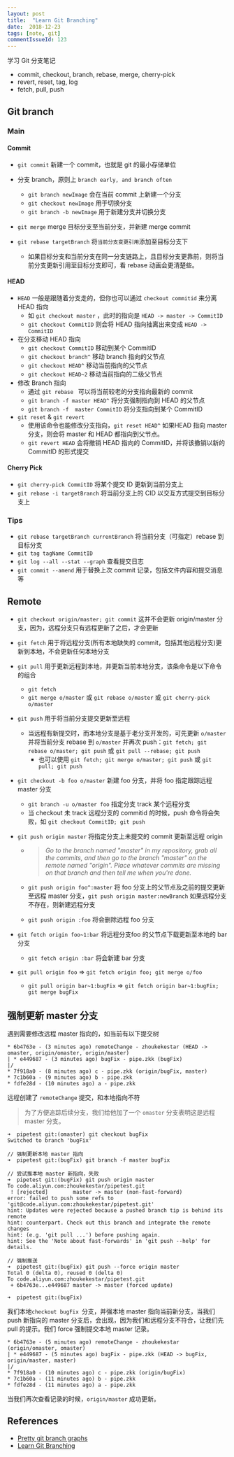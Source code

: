 ```yaml
---
layout: post
title:  "Learn Git Branching"
date:  2018-12-23
tags: [note, git]
commentIssueId: 123
---
```



学习 Git 分支笔记
* commit, checkout, branch, rebase, merge, cherry-pick
* revert, reset, tag, log
* fetch, pull, push






## Git branch

### Main

#### Commit

* `git commit` 新建一个 commit，也就是 git 的最小存储单位
* 分支 branch，原则上 `branch early, and branch often`

  * `git branch newImage` 会在当前 commit 上新建一个分支
  * `git checkout newImage` 用于切换分支
  * `git branch -b newImage` 用于新建分支并切换分支
* `git merge` merge 目标分支至当前分支，并新建 merge commit
* `git rebase targetBranch` 将`当前分支变更引用`添加至目标分支下
  * 如果目标分支和当前分支在同一分支链路上，且目标分支更靠前，则将当前分支更新引用至目标分支即可，看 rebase 动画会更清楚些。

#### HEAD

* `HEAD` 一般是跟随着分支走的，但你也可以通过 `checkout commitid` 来分离 HEAD 指向
  * 如 `git checkout master` ，此时的指向是 `HEAD -> master -> CommitID` 
  * `git checkout CommitID` 则会将 HEAD 指向抽离出来变成 `HEAD -> CommitID` 
* 在分支移动 HEAD 指向
  * `git checkout CommitID` 移动到某个 CommitID
  * `git checkout branch^` 移动 branch 指向的父节点
  * `git checkout HEAD^` 移动当前指向的父节点
  * `git checkout HEAD~2` 移动当前指向的二级父节点 
* 修改 Branch 指向
  * 通过 `git rebase ` 可以将当前较老的分支指向最新的 commit
  * `git branch -f master HEAD^` 将分支强制指向到 HEAD 的父节点
  * `git branch -f  master CommitID` 将分支指向到某个 CommitID
* `git reset` & `git revert` 
  * 使用该命令也能修改分支指向，`git reset HEAD^` 如果HEAD 指向  master 分支，则会将 master 和 HEAD 都指向到父节点。
  * `git revert HEAD` 会将撤销 HEAD 指向的 CommitID，并将该撤销以新的 CommitID 的形式提交



#### Cherry Pick

* `git cherry-pick CommitID` 将某个提交 ID 更新到当前分支上
* `git rebase -i targetBranch` 将当前分支上的 CID 以交互方式提交到目标分支上



### Tips

* `git rebase targetBranch currentBranch` 将当前分支（可指定）rebase 到目标分支
* `git tag tagName CommitID` 
* `git log --all --stat --graph` 查看提交日志
* `git commit --amend` 用于替换上次 commit 记录，包括文件内容和提交消息等



## Remote

* `git checkout origin/master; git commit` 这并不会更新 origin/master 分支，因为，远程分支只有远程更新了之后，才会更新

* `git fetch` 用于将远程分支(所有本地缺失的 commit，包括其他远程分支)更新到本地，不会更新任何本地分支

* `git pull` 用于更新远程到本地，并更新当前本地分支，该条命令是以下命令的组合

  * `git fetch`
  * `git merge o/master` 或 `git rebase o/master` 或 `git cherry-pick o/master` 

* `git push` 用于将当前分支提交更新至远程

  * 当远程有新提交时，而本地分支是基于老分支开发的，可先更新 `o/master` 并将当前分支 rebase 到 `o/master` 并再次 push：`git fetch; git rebase o/master; git push` 或 `git pull --rebase; git push`
    * 也可以使用 `git fetch; git merge o/master; git push`  或 `git pull; git push` 

* `git checkout -b foo o/master` 新建 foo 分支，并将 foo 指定跟踪远程 master 分支

  * `git branch -u o/master foo` 指定分支 track 某个远程分支 
  * 当 checkout 未 track 远程分支的 commitid 的时候，push 命令将会失败，如 `git checkout CommitID; git push`

* `git push origin master` 将指定分支上未提交的 commit 更新至远程 origin

  * > *Go to the branch named "master" in my repository, grab all the commits, and then go to the branch "master" on the remote named "origin". Place whatever commits are missing on that branch and then tell me when you're done.*

  * `git push origin foo^:master` 将 foo 分支上的父节点及之前的提交更新至远程 master 分支，`git push origin master:newBranch` 如果远程分支不存在，则新建远程分支
  * `git push origin :foo` 将会删除远程 foo 分支

* `git fetch origin foo~1:bar` 将远程分支foo 的父节点下载更新至本地的 bar 分支

  * `git fetch origin :bar` 将会新建 bar 分支

* `git pull origin foo` => `git fetch origin foo; git merge o/foo`

  * `git pull origin bar~1:bugFix` => `git fetch origin bar~1:bugFix; git merge bugFix` 





## 强制更新 master 分支

遇到需要修改远程 master 指向的，如当前有以下提交树

```
* 6b4763e - (3 minutes ago) remoteChange - zhoukekestar (HEAD -> omaster, origin/omaster, origin/master)
| * e449687 - (3 minutes ago) bugFix - pipe.zkk (bugFix)
|/
* 7f918a0 - (8 minutes ago) c - pipe.zkk (origin/bugFix, master)
* 7c1b60a - (9 minutes ago) b - pipe.zkk
* fdfe28d - (10 minutes ago) a - pipe.zkk
```

远程创建了 `remoteChange` 提交，和本地指向不符

>  为了方便追踪后续分支，我们给他加了一个 `omaster` 分支表明这是远程 master 分支。

```
➜  pipetest git:(omaster) git checkout bugFix
Switched to branch 'bugFix'

// 强制更新本地 master 指向
➜  pipetest git:(bugFix) git branch -f master bugFix

// 尝试推本地 master 新指向，失败
➜  pipetest git:(bugFix) git push origin master
To code.aliyun.com:zhoukekestar/pipetest.git
 ! [rejected]        master -> master (non-fast-forward)
error: failed to push some refs to 'git@code.aliyun.com:zhoukekestar/pipetest.git'
hint: Updates were rejected because a pushed branch tip is behind its remote
hint: counterpart. Check out this branch and integrate the remote changes
hint: (e.g. 'git pull ...') before pushing again.
hint: See the 'Note about fast-forwards' in 'git push --help' for details.

// 强制推送
➜  pipetest git:(bugFix) git push --force origin master
Total 0 (delta 0), reused 0 (delta 0)
To code.aliyun.com:zhoukekestar/pipetest.git
 + 6b4763e...e449687 master -> master (forced update)
 
➜  pipetest git:(bugFix)
```

我们本地`checkout bugFix `分支，并强本地 master 指向当前新分支，当我们 push 新指向的 master 分支后，会出现，因为我们和远程分支不符合，让我们先 pull 的提示。我们 force 强制提交本地 master 记录。

```
* 6b4763e - (5 minutes ago) remoteChange - zhoukekestar (origin/omaster, omaster)
| * e449687 - (5 minutes ago) bugFix - pipe.zkk (HEAD -> bugFix, origin/master, master)
|/
* 7f918a0 - (10 minutes ago) c - pipe.zkk (origin/bugFix)
* 7c1b60a - (11 minutes ago) b - pipe.zkk
* fdfe28d - (11 minutes ago) a - pipe.zkk
```

当我们再次查看记录的时候，`origin/master` 成功更新。




## References

* [Pretty git branch graphs](https://stackoverflow.com/questions/1057564/pretty-git-branch-graphs)
* [Learn Git Branching](https://learngitbranching.js.org/)

